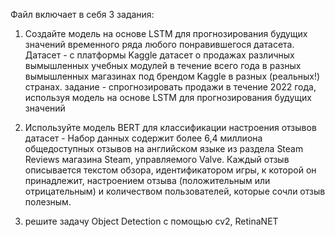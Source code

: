 Файл включает в себя 3 задания:
1. Создайте модель на основе LSTM для прогнозирования будущих значений временного ряда любого понравившегося датасета. 
   Датасет - с платформы Kaggle датасет о продажах различных вымышленных учебных модулей в течение всего года в разных вымышленных магазинах под брендом Kaggle в разных (реальных!) странах.
   задание - спрогнозировать продажи в течение 2022 года, используя модель на основе LSTM для прогнозирования будущих значений


2. Используйте модель BERT для классификации настроения отзывов
   датасет - Набор данных содержит более 6,4 миллиона общедоступных отзывов на английском языке из раздела Steam Reviews магазина Steam, управляемого Valve. Каждый отзыв описывается текстом обзора, идентификатором игры, к которой он принадлежит, настроением отзыва (положительным или отрицательным) и количеством пользователей, которые сочли отзыв полезным.


3. решите задачу Object Detection с помощью cv2, RetinaNET

   
